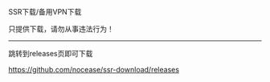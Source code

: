  SSR下载/备用VPN下载
 
 只提供下载，请勿从事违法行为！
 <hr/>
 跳转到releases页即可下载
  
 https://github.com/nocease/ssr-download/releases
